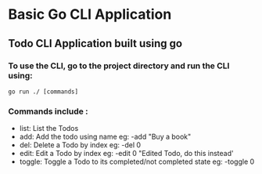 # Basic Go CLI Application

## Todo CLI Application built using go

### To use the CLI, go to the project directory and run the CLI using:
```go run ./ [commands]```

### Commands include :
- list: List the Todos
- add: Add the todo using name eg: -add "Buy a book"
- del: Delete a Todo by index eg: -del 0
- edit: Edit a Todo by index eg: -edit 0 "Edited Todo, do this instead'
- toggle: Toggle a Todo to its completed/not completed state eg: -toggle 0
